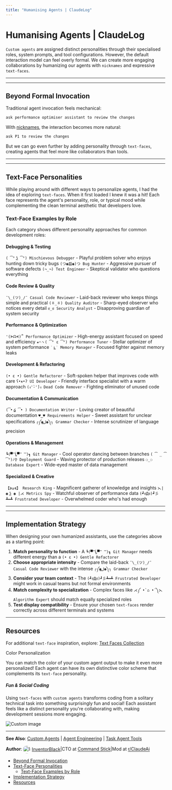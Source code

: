 ```yaml
---
title: "Humanising Agents | ClaudeLog"
---
```


# Humanising Agents | ClaudeLog

`Custom agents` are assigned distinct personalities through their specialised roles, system prompts, and tool configurations. However, the default interaction model can feel overly formal. We can create more engaging collaborations by humanizing our agents with `nicknames` and expressive `text-faces`.

* * *

* * *

## Beyond Formal Invocation[​](#beyond-formal-invocation "Direct link to Beyond Formal Invocation")

Traditional agent invocation feels mechanical:

```bash
ask performance optimiser assistant to review the changes

```

With [nicknames](/mechanics/agent-engineering/#agent-nicknaming-for-efficiency), the interaction becomes more natural:

```bash
ask P1 to review the changes

```

But we can go even further by adding personality through `text-faces`, creating agents that feel more like collaborators than tools.

* * *

* * *

## Text-Face Personalities[​](#text-face-personalities "Direct link to Text-Face Personalities")

While playing around with different ways to personalize agents, I had the idea of exploring `text-faces`. When it first loaded I knew it was a hit! Each face represents the agent's personality, role, or typical mood while complementing the clean terminal aesthetic that developers love.

### Text-Face Examples by Role[​](#text-face-examples-by-role "Direct link to Text-Face Examples by Role")

Each category shows different personality approaches for common development roles:

#### Debugging & Testing[​](#debugging--testing "Direct link to Debugging & Testing")

`( ͡° ͜ʖ ͡°) Mischievous Debugger` - Playful problem solver who enjoys hunting down tricky bugs `(つ◉益◉)つ Bug Hunter` - Aggressive pursuer of software defects `(¬_¬) Test Engineer` - Skeptical validator who questions everything

#### Code Review & Quality[​](#code-review--quality "Direct link to Code Review & Quality")

`¯\_(ツ)_/¯ Casual Code Reviewer` - Laid-back reviewer who keeps things simple and practical `(ㆆ_ㆆ) Quality Auditor` - Sharp-eyed observer who notices every detail `ಠ_ಠ Security Analyst` - Disapproving guardian of system security

#### Performance & Optimization[​](#performance--optimization "Direct link to Performance & Optimization")

`'(ᗒᗣᗕ)՞ Performance Optimizer` - High-energy assistant focused on speed and efficiency `★⌒ヽ( ͡° ε ͡°) Performance Tuner` - Stellar optimizer of system performance `˙ ͜ʟ˙ Memory Manager` - Focused fighter against memory leaks

#### Development & Refactoring[​](#development--refactoring "Direct link to Development & Refactoring")

`(• ε •) Gentle Refactorer` - Soft-spoken helper that improves code with care `ʕ•ᴥ•ʔ UI Developer` - Friendly interface specialist with a warm approach `(ง'̀-'́)ง Dead Code Remover` - Fighting eliminator of unused code

#### Documentation & Communication[​](#documentation--communication "Direct link to Documentation & Communication")

`(͡• ͜໒ ͡• ) Documentation Writer` - Loving creator of beautiful documentation `♥‿♥ Requirements Helper` - Sweet assistant for unclear specifications `┌༼◉ل͟◉༽┐ Grammar Checker` - Intense scrutinizer of language precision

#### Operations & Management[​](#operations--management "Direct link to Operations & Management")

`┗(▀̿Ĺ̯▀̿ ̿)┓ Git Manager` - Cool operator dancing between branches `( ͡ _ ͡°)ﾉ⚲ Deployment Guard` - Waving protector of production releases `⚆_⚆ Database Expert` - Wide-eyed master of data management

#### Specialized & Creative[​](#specialized--creative "Direct link to Specialized & Creative")

`【≽ܫ≼】 Research King` - Magnificent gatherer of knowledge and insights `⋋| ◉ ͟ʖ ◉ |⋌ Metrics Spy` - Watchful observer of performance data `(┛ಠДಠ)┛彡┻━┻ Frustrated Developer` - Overwhelmed coder who's had enough

* * *

* * *

## Implementation Strategy[​](#implementation-strategy "Direct link to Implementation Strategy")

When designing your own humanized assistants, use the categories above as a starting point:

1.  **Match personality to function** - A `┗(▀̿Ĺ̯▀̿ ̿)┓ Git Manager` needs different energy than a `(• ε •) Gentle Refactorer`
2.  **Choose appropriate intensity** - Compare the laid-back `¯\_(ツ)_/¯ Casual Code Reviewer` with the intense `┌༼◉ل͟◉༽┐ Grammar Checker`
3.  **Consider your team context** - The `(┛ಠДಠ)┛彡┻━┻ Frustrated Developer` might work in casual teams but not formal environments
4.  **Match complexity to specialization** - Complex faces like `⋌༼ •̀ ⌂ •́ ༽⋋ Algorithm Expert` should match equally specialized roles
5.  **Test display compatibility** - Ensure your chosen `text-faces` render correctly across different terminals and systems

* * *

## Resources[​](#resources "Direct link to Resources")

For additional `text-face` inspiration, explore: [Text Faces Collection](https://texteditor.com/text-faces/)

Color Personalization

You can match the color of your custom agent output to make it even more personalized! Each agent can have its own distinctive color scheme that complements its `text-face` personality.

##### Fun & Social Coding

Using `text-faces` with `custom agents` transforms coding from a solitary technical task into something surprisingly fun and social! Each assistant feels like a distinct personality you're collaborating with, making development sessions more engaging.

<img src="/img/discovery/021_happy_orange.png" alt="Custom image" style="max-width: 165px; height: auto;" />

* * *

**See Also**: [Custom Agents](/mechanics/custom-agents/) | [Agent Engineering](/mechanics/agent-engineering/) | [Task Agent Tools](/mechanics/task-agent-tools/)

**Author**:[<img src="/img/claudes-greatest-soldier.png" alt="InventorBlack profile" style="width: 25px; height: 25px; display: inline-block; vertical-align: middle; margin: 0 3px; border-radius: 50%;" />InventorBlack](https://www.linkedin.com/in/wilfredkasekende/)|CTO at [Command Stick](https://commandstick.com)|Mod at [r/ClaudeAi](https://reddit.com/r/ClaudeAI)

-   [Beyond Formal Invocation](#beyond-formal-invocation)
-   [Text-Face Personalities](#text-face-personalities)
    -   [Text-Face Examples by Role](#text-face-examples-by-role)
-   [Implementation Strategy](#implementation-strategy)
-   [Resources](#resources)